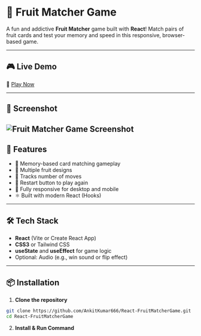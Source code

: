 # 🍓 Fruit Matcher Game

A fun and addictive **Fruit Matcher** game built with **React**! Match pairs of fruit cards and test your memory and speed in this responsive, browser-based game.

---

## 🎮 Live Demo

🔗 [Play Now](https://react-fruit-matcher-game.vercel.app/)

---

## 📸 Screenshot

![Fruit Matcher Game Screenshot](https://github.com/AnkitKumar666/React-FruitMatcherGame/blob/273da2a703f42604fd6c5ee9f29767864268b693/public/Fruit%20Matcher%20Game.png)
---

## 🚀 Features

- 🧠 Memory-based card matching gameplay
- 🍌 Multiple fruit designs
- 🎯 Tracks number of moves
- 🔁 Restart button to play again
- 📱 Fully responsive for desktop and mobile
- ⚛️ Built with modern React (Hooks)

---

## 🛠️ Tech Stack

- **React** (Vite or Create React App)
- **CSS3** or Tailwind CSS
- **useState** and **useEffect** for game logic
- Optional: Audio (e.g., win sound or flip effect)

---

## 📦 Installation

1. **Clone the repository**
```bash
git clone https://github.com/AnkitKumar666/React-FruitMatcherGame.git
cd React-FruitMatcherGame
```
2. **Install & Run Command**
```bash

   

